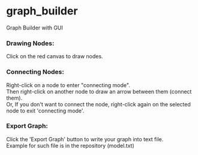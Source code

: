 # graph_builder
Graph Builder with GUI
<p>
<h3>Drawing Nodes:</h3>
Click on the red canvas to draw nodes.<br>
<p>
<h3>Connecting Nodes:</h3>
Right-click on a node to enter "connecting mode".<br>
Then right-click on another node to draw an arrow between them (connect them).<br>
Or, If you don't want to connect the node, right-click again on the selected node to exit 'connecting mode'.<br>
<p>
<h3>Export Graph:</h3>
Click the 'Export Graph' button to write your graph into text file.<br>
Example for such file is in the repository (model.txt)<br>
